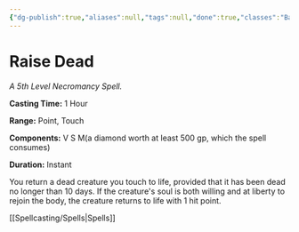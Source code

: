 ```yaml
---
{"dg-publish":true,"aliases":null,"tags":null,"done":true,"classes":"Bard, Cleric, Paladin,","spellLevel":5,"school":"Necromancy","source":"PHB","permalink":"/spells/raise-dead/","dgHomeLink":false,"dgPassFrontmatter":true}
---
```


# Raise Dead
*A 5th Level Necromancy Spell.*

**Casting Time:** 1 Hour

**Range:** Point, Touch

**Components:** V S M(a diamond worth at least 500 gp, which the spell consumes)

**Duration:** Instant

You return a dead creature you touch to life, provided that it has been dead no longer than 10 days. If the creature's soul is both willing and at liberty to rejoin the body, the creature returns to life with 1 hit point.

[[Spellcasting/Spells|Spells]]